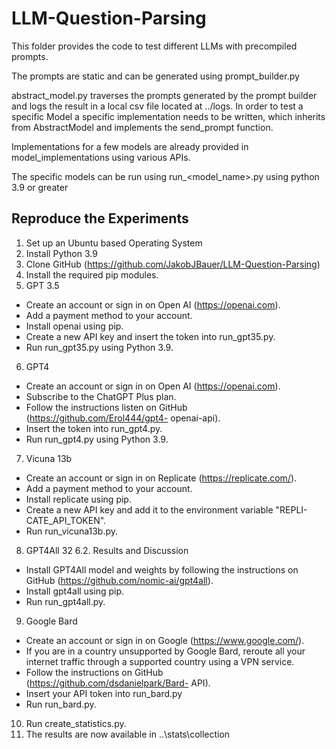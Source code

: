 # LLM-Question-Parsing

This folder provides the code to test different LLMs with precompiled prompts.

The prompts are static and can be generated using prompt_builder.py

abstract_model.py traverses the prompts generated by the prompt builder and logs the result in a local csv file located at ../logs. In order to test a specific Model a specific implementation needs to be written, which inherits from AbstractModel and implements the send_prompt function.

Implementations for a few models are already provided in model_implementations using various APIs.

The specific models can be run using run_<model_name>.py using python 3.9 or greater

## Reproduce the Experiments

1. Set up an Ubuntu based Operating System
2. Install Python 3.9
3. Clone GitHub (https://github.com/JakobJBauer/LLM-Question-Parsing)
4. Install the required pip modules.
5. GPT 3.5
 - Create an account or sign in on Open AI (https://openai.com).
 - Add a payment method to your account.
 - Install openai using pip.
 - Create a new API key and insert the token into run_gpt35.py.
 - Run run_gpt35.py using Python 3.9.
6. GPT4
 - Create an account or sign in on Open AI (https://openai.com).
 - Subscribe to the ChatGPT Plus plan.
 - Follow the instructions listen on GitHub (https://github.com/Erol444/gpt4-
openai-api).
 - Insert the token into run_gpt4.py.
 - Run run_gpt4.py using Python 3.9.
7. Vicuna 13b
 - Create an account or sign in on Replicate (https://replicate.com/).
 - Add a payment method to your account.
 - Install replicate using pip.
 - Create a new API key and add it to the environment variable "REPLI-
CATE_API_TOKEN".
 - Run run_vicuna13b.py.
8. GPT4All
32
6.2. Results and Discussion
 - Install GPT4All model and weights by following the instructions on GitHub
(https://github.com/nomic-ai/gpt4all).
 - Install gpt4all using pip.
 - Run run_gpt4all.py.
9. Google Bard
 - Create an account or sign in on Google (https://www.google.com/).
 - If you are in a country unsupported by Google Bard, reroute all your internet
traffic through a supported country using a VPN service.
 - Follow the instructions on GitHub (https://github.com/dsdanielpark/Bard-
API).
 - Insert your API token into run_bard.py
 - Run run_bard.py.
10. Run create_statistics.py.
11. The results are now available in ..\stats\collection
